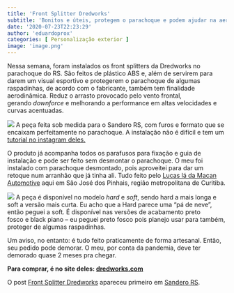 ```yaml
---
title: 'Front Splitter Dredworks'
subtitle: 'Bonitos e úteis, protegem o parachoque e podem ajudar na aerodinâmica.'
date: '2020-07-23T22:23:29'
author: 'eduardoprox'
categories: [ Personalização exterior ]
image: 'image.png'
---
```


Nessa semana, foram instalados os front splitters da Dredworks no parachoque do RS. São feitos de plástico ABS e, além de servirem para darem um visual esportivo e protegerem o parachoque de algumas raspadinhas, de acordo com o fabricante, também tem finalidade aerodinâmica. Reduz o arrasto provocado pelo vento frontal, gerando *downforce* e melhorando a performance em altas velocidades e curvas acentuadas.


![](https://sanderors.com/wp-content/uploads/2020/07/image.png)
A peça feita sob medida para o Sandero RS, com furos e formato que se encaixam perfeitamente no parachoque. A instalação não é difícil e tem um [tutorial no instagram deles.](https://www.instagram.com/stories/highlights/17857717498602928/)


O produto já acompanha todos os parafusos para fixação e guia de instalação e pode ser feito sem desmontar o parachoque. O meu foi instalado com parachoque desmontado, pois aproveitei para dar um retoque num arranhão que já tinha ali. Tudo feito pelo [Lucas lá da Macan Automotive](https://www.facebook.com/MACANautomotive) aqui em São José dos Pinhais, região metropolitana de Curitiba.


![](https://sanderors.com/wp-content/uploads/2020/07/fotocarro-1024x624.png)
A peça é disponível no modelo *hard* e *soft*, sendo hard a mais longa e soft a versão mais curta. Eu acho que a Hard parece uma “pá de neve”, então peguei a soft. É disponível nas versões de acabamento preto fosco e black piano – eu peguei preto fosco pois planejo usar para também, proteger de algumas raspadinhas.


Um aviso, no entanto: é tudo feito praticamente de forma artesanal. Então, seu pedido pode demorar. O meu, por conta da pandemia, deve ter demorado quase 2 meses pra chegar.


**Para comprar, é no site deles: [dredworks.com](https://www.dredworks.com/pagina-de-produto/front-splitter-sandero-rs)**


O post [Front Splitter Dredworks](https://sanderors.com/front-splitter-dredworks/) apareceu primeiro em [Sandero RS](https://sanderors.com).

